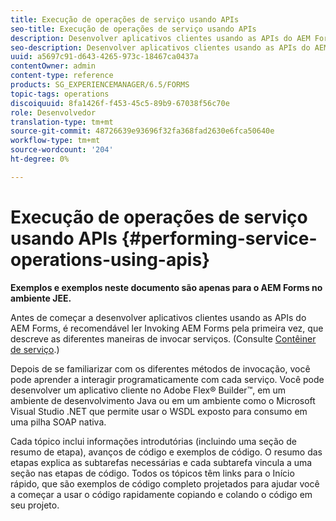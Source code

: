 ```yaml
---
title: Execução de operações de serviço usando APIs
seo-title: Execução de operações de serviço usando APIs
description: Desenvolver aplicativos clientes usando as APIs do AEM Forms.
seo-description: Desenvolver aplicativos clientes usando as APIs do AEM Forms.
uuid: a5697c91-d643-4265-973c-18467ca0437a
contentOwner: admin
content-type: reference
products: SG_EXPERIENCEMANAGER/6.5/FORMS
topic-tags: operations
discoiquuid: 8fa1426f-f453-45c5-89b9-67038f56c70e
role: Desenvolvedor
translation-type: tm+mt
source-git-commit: 48726639e93696f32fa368fad2630e6fca50640e
workflow-type: tm+mt
source-wordcount: '204'
ht-degree: 0%

---
```



# Execução de operações de serviço usando APIs {#performing-service-operations-using-apis}

**Exemplos e exemplos neste documento são apenas para o AEM Forms no ambiente JEE.**

Antes de começar a desenvolver aplicativos clientes usando as APIs do AEM Forms, é recomendável ler Invoking AEM Forms pela primeira vez, que descreve as diferentes maneiras de invocar serviços. (Consulte [Contêiner de serviço](/help/forms/developing/service-container.md#service-container).)

Depois de se familiarizar com os diferentes métodos de invocação, você pode aprender a interagir programaticamente com cada serviço. Você pode desenvolver um aplicativo cliente no Adobe Flex® Builder™, em um ambiente de desenvolvimento Java ou em um ambiente como o Microsoft Visual Studio .NET que permite usar o WSDL exposto para consumo em uma pilha SOAP nativa.

Cada tópico inclui informações introdutórias (incluindo uma seção de resumo de etapa), avanços de código e exemplos de código. O resumo das etapas explica as subtarefas necessárias e cada subtarefa vincula a uma seção nas etapas de código. Todos os tópicos têm links para o Início rápido, que são exemplos de código completo projetados para ajudar você a começar a usar o código rapidamente copiando e colando o código em seu projeto.

